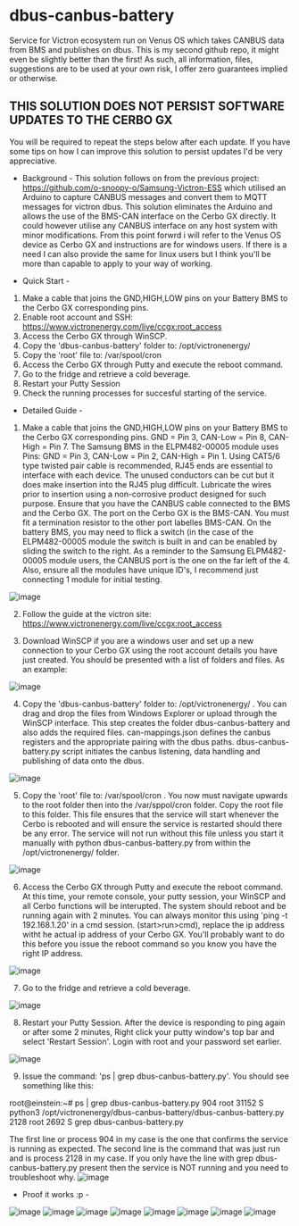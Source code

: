 # dbus-canbus-battery
Service for Victron ecosystem run on Venus OS which takes CANBUS data from BMS and publishes on dbus.
This is my second github repo, it might even be slightly better than the first!
As such, all information, files, suggestions are to be used at your own risk, I offer zero guarantees implied or otherwise.

## THIS SOLUTION DOES NOT PERSIST SOFTWARE UPDATES TO THE CERBO GX ##
You will be required to repeat the steps below after each update. If you have some tips on how I can improve this solution to persist updates I'd be very appreciative.


- Background -
This solution follows on from the previous project: https://github.com/o-snoopy-o/Samsung-Victron-ESS which utilised an Arduino to capture CANBUS messages and convert them to MQTT messages for victron dbus. This solution eliminates the Arduino and allows the use of the BMS-CAN interface on the Cerbo GX directly. It could however utilise any CANBUS interface on any host system with minor modifications.
From this point forwrd i will refer to the Venus OS device as Cerbo GX and instructions are for windows users. If there is a need I can also provide the same for linux users but I think you'll be more than capable to apply to your way of working.



- Quick Start -
1) Make a cable that joins the GND,HIGH,LOW pins on your Battery BMS to the Cerbo GX corresponding pins.
2) Enable root account and SSH: https://www.victronenergy.com/live/ccgx:root_access
3) Access the Cerbo GX through WinSCP.
4) Copy the 'dbus-canbus-battery' folder to: /opt/victronenergy/
5) Copy the 'root' file to: /var/spool/cron
6) Access the Cerbo GX through Putty and execute the reboot command.
7) Go to the fridge and retrieve a cold beverage.
8) Restart your Putty Session
9) Check the running processes for succesful starting of the service.




- Detailed Guide -
1) Make a cable that joins the GND,HIGH,LOW pins on your Battery BMS to the Cerbo GX corresponding pins. GND = Pin 3, CAN-Low = Pin 8, CAN-High = Pin 7. The Samsung BMS in the ELPM482-00005 module uses Pins: GND = Pin 3, CAN-Low = Pin 2, CAN-High = Pin 1. Using CAT5/6 type twisted pair cable is recommended, RJ45 ends are essential to interface with each device. The unused conductors can be cut but it does make insertion into the RJ45 plug difficult. Lubricate the wires prior to insertion using a non-corrosive product designed for such purpose.
Ensure that you have the CANBUS cable connected to the BMS and the Cerbo GX. The port on the Cerbo GX is the BMS-CAN. You must fit a termination resistor to the other port labelles BMS-CAN. On the battery BMS, you may need to flick a switch (in the case of the ELPM482-00005 module the switch is built in and can be enabled by sliding the switch to the right. As a reminder to the Samsung ELPM482-00005 module users, the CANBUS port is the one on the far left of the 4. Also, ensure all the modules have unique ID's, I recommend just connecting 1 module for initial testing.

![image](https://github.com/user-attachments/assets/4ad995dc-184f-4d3c-8e2b-2dd06780d1b7)


2) Follow the guide at the victron site: https://www.victronenergy.com/live/ccgx:root_access


3) Download WinSCP if you are a windows user and set up a new connection to your Cerbo GX using the root account details you have just created. You should be presented with a list of folders and files. As an example:

![image](https://github.com/user-attachments/assets/529bd6df-8475-4ab9-b38c-ed88c1a92a25)


4) Copy the 'dbus-canbus-battery' folder to: /opt/victronenergy/ . You can drag and drop the files from Windows Explorer or upload through the WinSCP interface. This step creates the folder dbus-canbus-battery and also adds the required files. can-mappings.json defines the canbus registers and the appropriate pairing with the dbus paths. dbus-canbus-battery.py script initiates the canbus listening, data handling and publishing of data onto the dbus.

![image](https://github.com/user-attachments/assets/d675bf4b-a5d7-4f40-9af2-629d71e58b53)


5) Copy the 'root' file to: /var/spool/cron . You now must navigate upwards to the root folder then into the /var/sppol/cron folder. Copy the root file to this folder. This file ensures that the service will start whenever the Cerbo is rebooted and will ensure the service is restarted should there be any error. The service will not run without this file unless you start it manually with python dbus-canbus-battery.py from within the /opt/victronenergy/ folder.

![image](https://github.com/user-attachments/assets/93edb01a-4cc1-4dab-af6b-296673b385d9)
   
6) Access the Cerbo GX through Putty and execute the reboot command. At this time, your remote console, your putty session, your WinSCP and all Cerbo functions will be interupted. The system should reboot and be running again with 2 minutes. You can always monitor this using 'ping -t 192.168.1.20' in a cmd session. (start>run>cmd), replace the ip address witht he actual ip address of your Cerbo GX. You'll probably want to do this before you issue the reboot command so you know you have the right IP address.

![image](https://github.com/user-attachments/assets/0c76939c-a636-4963-9bcd-fb3c8b109e44)
   
7) Go to the fridge and retrieve a cold beverage.

![image](https://github.com/user-attachments/assets/d8a0f30d-d6a3-47a3-a227-b48e706fbccb)
    
8) Restart your Putty Session. After the device is responding to ping again or after some 2 minutes, Right click your putty window's top bar and select 'Restart Session'. Login with root and your password set earlier.

![image](https://github.com/user-attachments/assets/2162be36-0e93-4763-9b2a-774ada502acc)

9) Issue the command: 'ps | grep dbus-canbus-battery.py'. You should see something like this:

root@einstein:~# ps | grep dbus-canbus-battery.py
904 root     31152 S    python3 /opt/victronenergy/dbus-canbus-battery/dbus-canbus-battery.py
2128 root      2692 S    grep dbus-canbus-battery.py

The first line or process 904 in my case is the one that confirms the service is running as expected.
The second line is the command that was just run and is process 2128 in my case.
If you only have the line with grep dbus-canbus-battery.py present then the service is NOT running and you need to troubleshoot why. 
![image](https://github.com/user-attachments/assets/eab00326-4b2a-4e25-b8b9-c53e08577085)

- Proof it works :p - 

![image](https://github.com/user-attachments/assets/80d5c3f2-5052-40a4-8ed3-e2d0ea1e4bf4)
![image](https://github.com/user-attachments/assets/beb02c80-8f72-4fdd-8ef7-7365b3495645)
![image](https://github.com/user-attachments/assets/46888c65-252f-4079-a506-c6ce832cfb14)
![image](https://github.com/user-attachments/assets/d34bb176-06cc-490a-acb8-ef9160207b34)
![image](https://github.com/user-attachments/assets/5ea51a8b-ee6d-4f20-82be-af132e9a9c5b)
![image](https://github.com/user-attachments/assets/6ea3afe3-e531-41ab-941d-b9d1e1be15e6)
![image](https://github.com/user-attachments/assets/c97a0518-9934-4166-92b9-d643666b80d4)
![image](https://github.com/user-attachments/assets/ac5b8bcd-f5f9-442a-aa10-56ca6c4768ac)










